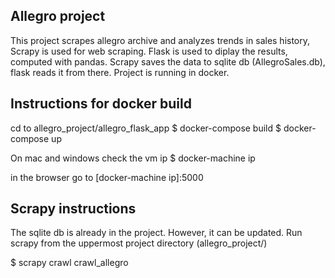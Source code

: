 Allegro project
---------------
This project scrapes allegro archive and analyzes trends in sales history,
Scrapy is used for web scraping. Flask is used to diplay the results, computed with pandas.
Scrapy saves the data to sqlite db (AllegroSales.db), flask reads it from there.
Project is running in docker.



Instructions for docker build
-----------------------------
cd to allegro_project/allegro_flask_app
$ docker-compose build
$ docker-compose up

On mac and windows check the vm ip
$ docker-machine ip

in the browser go to [docker-machine ip]:5000

Scrapy instructions
-------------------
The sqlite db is already in the project. However, it can be updated.
Run scrapy from the uppermost project directory (allegro_project/)

$ scrapy crawl crawl_allegro 
